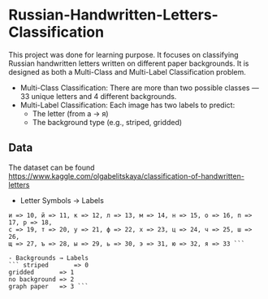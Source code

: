 # Russian-Handwritten-Letters-Classification
This project was done for learning purpose. It focuses on classifying Russian handwritten letters written on different paper backgrounds. It is designed as both a Multi-Class and Multi-Label Classification problem.
- Multi-Class Classification: There are more than two possible classes — 33 unique letters and 4 different backgrounds.
- Multi-Label Classification: Each image has two labels to predict:
    - The letter (from а → я)
    - The background type (e.g., striped, gridded)

## Data 
The dataset can be found https://www.kaggle.com/olgabelitskaya/classification-of-handwritten-letters 

- Letter Symbols → Labels
``` а => 1, б => 2, в => 3, г => 4, д => 5, е => 6, ё => 7, ж => 8, з => 9,  
и => 10, й => 11, к => 12, л => 13, м => 14, н => 15, о => 16, п => 17, р => 18,  
с => 19, т => 20, у => 21, ф => 22, х => 23, ц => 24, ч => 25, ш => 26,  
щ => 27, ъ => 28, ы => 29, ь => 30, э => 31, ю => 32, я => 33 ```

- Backgrounds → Labels
``` striped       => 0  
gridded       => 1  
no background => 2  
graph paper   => 3 ```

